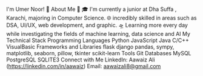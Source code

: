 I'm Umer Noor! 👋
About Me 🫶
🎓 I'm currently a junior at Dha Suffa , Karachi, majoring in Computer Science.
🌐 incredibly skilled in areas such as DSA, UI/UX, web development, and graphic.
🛸 Learning more every day while investigating the fields of machine learning, data science and AI
My Technical Stack
Programming Languages
Python
JavaScript
Java
C/C++
VisualBasic
Frameworks and Libraries
flask
django
pandas, sympy, matplotlib, seaborn, pillow, tkinter
scikit-learn
Tools
Git
Databases
MySQL
PostgreSQL
SQLITE3
Connect with Me
LinkedIn: Aawaiz Ali (https://linkedin.com/in/aawaiz)
Email: aawaizali8@gmail.com
